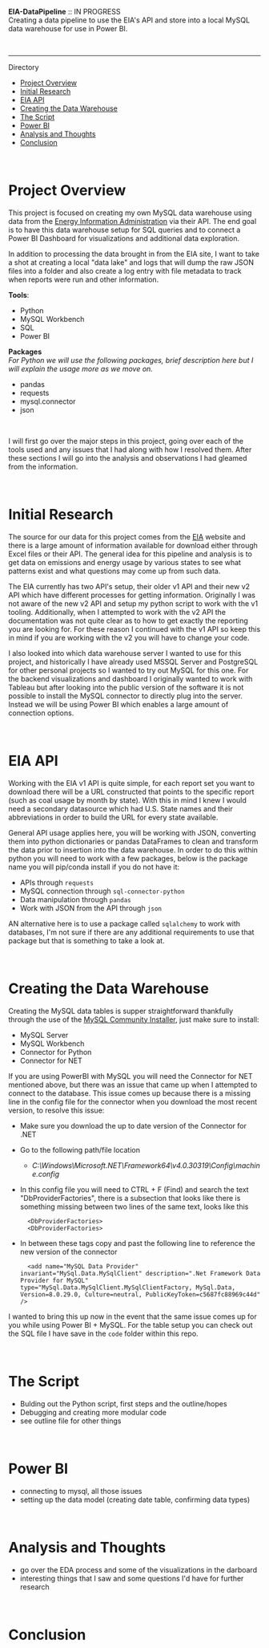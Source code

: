 **EIA-DataPipeline** :: IN PROGRESS<br>
Creating a data pipeline to use the EIA's API and store into a local MySQL data warehouse for use in Power BI.

<br>

---

Directory

- [Project Overview](#project-overview)
- [Initial Research](#initial-research)
- [EIA API](#eia-api)
- [Creating the Data Warehouse](#creating-the-data-warehouse)
- [The Script](#the-script)
- [Power BI](#power-bi)
- [Analysis and Thoughts](#analysis-and-thoughts)
- [Conclusion](#conclusion)

<br>

# Project Overview

This project is focused on creating my own MySQL data warehouse using data from the [Energy Information Administration](https://www.eia.gov/) via their API. The end goal is to have this data warehouse setup for SQL queries and to connect a Power BI Dashboard for visualizations and additional data exploration.

In addition to processing the data brought in from the EIA site, I want to take a shot at creating a local "data lake" and logs that will dump the raw JSON files into a folder and also create a log entry with file metadata to track when reports were run and other information.

**Tools**:

- Python
- MySQL Workbench
- SQL
- Power BI

**Packages** <br>
*For Python we will use the following packages, brief description here but I will explain the usage more as we move on.*

- pandas
- requests
- mysql.connector
- json

<br>

I will first go over the major steps in this project, going over each of the tools used and any issues that I had along with how I resolved them. After these sections I will go into the analysis and observations I had gleamed from the information.

<br>

# Initial Research

The source for our data for this project comes from the [EIA](https://www.eia.gov/) website and there is a large amount of information available for download either through Excel files or their API. The general idea for this pipeline and analysis is to get data on emissions and energy usage by various states to see what patterns exist and what questions may come up from such data.

The EIA currently has two API's setup, their older v1 API and their new v2 API which have different processes for getting information. Originally I was not aware of the new v2 API and setup my python script to work with the v1 tooling. Additionally, when I attempted to work with the v2 API the documentation was not quite clear as to how to get exactly the reporting you are looking for. For these reason I continued with the v1 API so keep this in mind if you are working with the v2 you will have to change your code.

I also looked into which data warehouse server I wanted to use for this project, and historically I have already used MSSQL Server and PostgreSQL for other personal projects so I wanted to try out MySQL for this one. For the backend visualizations and dashboard I originally wanted to work with Tableau but after looking into the public version of the software it is not possible to install the MySQL connector to directly plug into the server. Instead we will be using Power BI which enables a large amount of connection options.

<br>

# EIA API

Working with the EIA v1 API is quite simple, for each report set you want to download there will be a URL constructed that points to the specific report (such as coal usage by month by state). With this in mind I knew I would need a secondary datasource which had U.S. State names and their abbreviations in order to build the URL for every state available. 

General API usage applies here, you will be working with JSON, converting them into python dictionaries or pandas DataFrames to clean and transform the data prior to insertion into the data warehouse. In order to do this within python you will need to work with a few packages, below is the package name you will pip/conda install if you do not have it:

- APIs through `requests`
- MySQL connection through `sql-connector-python`
- Data manipulation through `pandas`
- Work with JSON from the API through `json`

AN alternative here is to use a package called `sqlalchemy` to work with databases, I'm not sure if there are any additional requirements to use that package but that is something to take a look at.


<br>

# Creating the Data Warehouse

Creating the MySQL data tables is supper straightforward thankfully through the use of the [MySQL Community Installer](https://dev.mysql.com/downloads/mysql/), just make sure to install:

- MySQL Server
- MySQL Workbench
- Connector for Python
- Connector for NET

If you are using PowerBI with MySQL you will need the Connector for NET mentioned above, but there was an issue that came up when I attempted to connect to the database. This issue comes up because there is a missing line in the config file for the connector when you download the most recent version, to resolve this issue:

- Make sure you download the up to date version of the Connector for .NET
- Go to the following path/file location 
  - *C:\Windows\Microsoft.NET\Framework64\v4.0.30319\Config\machine.config* 
- In this config file you will need to CTRL + F (Find) and search the text "DbProviderFactories", there is a subsection that looks like there is something missing between two lines of the same text, looks like this

        <DbProviderFactories>
        <DbProviderFactories>

- In between these tags copy and past the following line to reference the new version of the connector

        <add name="MySQL Data Provider" invariant="MySql.Data.MySqlClient" description=".Net Framework Data Provider for MySQL" type="MySql.Data.MySqlClient.MySqlClientFactory, MySql.Data, Version=8.0.29.0, Culture=neutral, PublicKeyToken=c5687fc88969c44d" />

I wanted to bring this up now in the event that the same issue comes up for you while using Power BI + MySQL. For the table setup you can check out the SQL file I have save in the `code` folder within this repo.

<br>

# The Script

- Bulding out the Python script, first steps and the outline/hopes 
- Debugging and creating more modular code
- see outline file for other things

<br>

# Power BI

- connecting to mysql, all those issues
- setting up the data model (creating date table, confirming data types)


<br>

# Analysis and Thoughts

- go over the EDA process and some of the visualizations in the darboard
- interesting things that I saw and some questions I'd have for further research


<br>

# Conclusion


